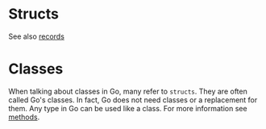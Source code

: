 # Structs

See also [records](../../../reference/types/record.md)

# Classes

When talking about classes in Go, many refer to `structs`. They are often called Go's classes.
In fact, Go does not need classes or a replacement for them. Any type in Go can be used like a class.
For more information see [methods](methods.md).
